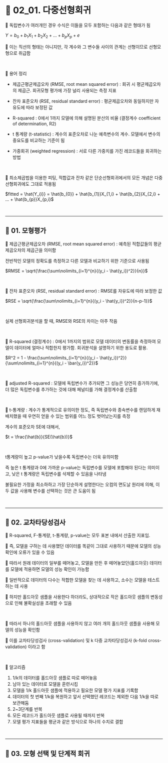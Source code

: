 # 🎰 02_01. 다중선형회귀  

🎲 독립변수가 여러개인 경우 수식은 이들을 모두 포함하는 다음과 같은 형태가 됨  

$Y = b_0 + b_1X_1 + b_2X_2 + ... + b_pX_p + e$  

🎲 이는 직선의 형태는 아니지만, 각 계수와 그 변수들 사이의 관계는 선형이므로 선형모형으로 취급함  

<br>  

🎲 용어 정리  

- 제곱근평균제곱오차 (RMSE, root mean squared error) : 회귀 시 평균제곱오차의 제곱근. 회귀모형 평가에 가장 널리 사용되는 측정 지표  
   
- 잔차 표준오차 (RSE, residual standard error) : 평균제곱오차와 동일하지만 자유도에 따라 보정된 값  
   
- R-squared : 0에서 1까지 모델에 의해 설명된 분산의 비율 (결정계수 coefficient of determination, R2)  
   
- t 통계량 (t-statistic) : 계수의 표준오차로 나눈 예측변수의 계수. 모델에서 변수의 중요도를 비교하는 기준이 됨  
   
- 가중회귀 (weighted regression) : 서로 다른 가중치를 가진 레코드들을 회귀하는 방법  
   
<br>  

🎲 최소제곱법을 이용한 피팅, 적합값과 잔차 같은 단순선형회귀에서의 모든 개념은 다중선형회귀에도 그대로 적용됨  

$fitted = \hat{Y_{i}} = \hat{b_{0}} + \hat{b_{1}}X_{1,i} + \hat{b_{2}}X_{2,i} + ... + \hat{b_{p}}X_{p,i}$  

<br>  

***  

## 🎰 01. 모형평가  

🎲 제곱근평균제곱오차 (RMSE, root mean squared error) : 예측된 적합값들의 평균제곱오차의 제곱근을 의미함  

전반적인 모델의 정확도를 측정하고 다른 모델과 비교하기 위한 기준으로 사용됨  


$RMSE = \sqrt{\frac{\sum\nolimits_{i=1}^{n}{(y_i - \hat{y_i})^2}}{n}}$  

<br>  


🎲 잔차 표준오차 (RSE, residual standard error) : RMSE를 자유도에 따라 보정한 값  

$RSE = \sqrt{\frac{\sum\nolimits_{i=1}^{n}{(y_i - \hat{y_i})^2}}{n-p-1}}$  

<br>  

실제 선형회귀분석을 할 때, RMSE와 RSE의 차이는 아주 작음  

<br>  

🎲 R-squared (결정계수) : 0에서 1까지의 범위로 모델 데이터의 변동률을 측정하여 모델이 데이터에 얼마나 적합한지 평가함. 회귀분석을 설명하기 위한 용도로 활용.   


$R^2 = 1 - \frac{\sum\nolimits_{i=1}^{n}{(y_i - \hat{y_i})^2}}{\sum\nolimits_{i=1}^{n}{(y_i - \bar{y_i})^2}}$  

<br>  

🎲  adjusted R-squared : 모델에 독립변수가 추가되면 그 성능은 당연히 증가하기에, 더 많은 독립변수를 추가하는 것에 대해 페널티를 가해 결정계수를 산출함  

<br>  

🎲 t-통계량 : 계수가 통계적으로 유의미한 정도, 즉 독립변수와 종속변수를 랜덤하게 재배치했을 때 우연히 얻을 수 있는 범위를 어느 정도 벗어났는지를 측정  

계수의 표준오차 SE에 대해서, 

$t = \frac{\hat{b}}{SE(\hat{b})}$  

<br>  


t통계량이 높고 p-value가 낮을수록 독립변수는 더욱 유의미함  

즉 높은 t 통계량과 0에 가까운 p-value는 독립변수를 모델에 포함해야 된다는 의미이고, 낮은 t 통계량은 독립변수를 삭제할 수 있음을 나타냄  


불필요한 가정을 최소하하고 가장 단순하게 설명한다는 오컴의 면도날 원리에 의해, 이 두 값을 사용해 변수를 선택하는 것은 큰 도움이 됨  

<br>  

***  

## 🎰 02. 교차타당성검사  

🎲 R-squared, F-통계량, t-통계량, p-value는 모두 표본 내에서 산출한 지표임.   

🎲 즉, 모델을 구하는 데 사용했던 데이터를 똑같이 그대로 사용하기 때문에 모델의 성능 확인에 오류가 있을 수 있음  

🎲 따라서 원래 데이터의 일부를 떼어놓고, 모델을 만든 후 떼어놓았던(홀드아웃) 데이터를 모델에 적용하면 모델의 성능 확인이 가능함  

🎲 일반적으로 데이터의 다수는 적합한 모델을 찾는 데 사용하고, 소수는 모델을 테스트하는 데 사용  

🎲 하지만 홀드아웃 샘플을 사용한다 하더라도, 상대적으로 작은 홀드아웃 샘플의 변동성으로 인해 불확실성을 초래할 수 있음  

<br>  

🎲 따라서 하나의 홀드아웃 샘플을 사용하지 않고 여러 개의 홀드아웃 샘플을 사용해 모델의 성능을 확인함  

🎲 이를 교차타당성검사 (cross-validation) 및 k 다중 교차타당성검사 (k-fold cross-validation) 이라고 함  

<br>  

🎲 알고리즘  

1. 1/k의 데이터를 홀드아웃 샘플로 따로 떼어놓음  
2. 남아 있는 데이터로 모델을 훈련시킴  
3. 모델을 1/k 홀드아웃 샘플에 적용하고 필요한 모델 평가 지표를 기록함  
4. 데이터의 첫 번째 1/k을 복원하고 앞서 선택했던 레코드는 제외한 다음 1/k을 따로 보관해둠  
5. 2~3단계를 반복  
6. 모든 레코드가 홀드아웃 샘플로 사용될 때까지 반복  
7. 모델 평가 지표들을 평균과 같은 방식으로 하나의 수치로 결합  
   
<br>  

***  

## 🎰 03. 모형 선택 및 단계적 회귀
